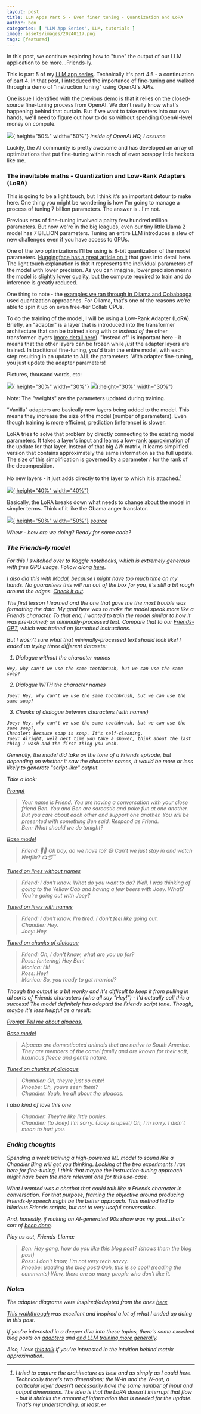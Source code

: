 ```yaml
---
layout: post
title: LLM Apps Part 5 - Even finer tuning - Quantization and LoRA
author: ben
categories: [ "LLM App Series", LLM, tutorials ]
image: assets/images/20240117.png
tags: [featured]
---
```


In this post, we continue exploring how to "tune" the output of our LLM application to be more...Friends-ly.

This is part 5 of my [LLM app series]({{site.url}}/categories.html#llm-app-series).  Technically it's part 4.5 - a continuation of [part 4]({{site.url}}/friend_ft_4).  In that post, I introduced the importance of fine-tuning and walked through a demo of "instruction tuning" using OpenAI's APIs.

One issue I identified with the previous demo is that it relies on the closed-source fine-tuning process from OpenAI.  We don't really know what's happening behind that curtain.  But if we want to take matters into our own hands, we'll need to figure out how to do so without spending OpenAI-level money on compute.

![]({{site.url}}/assets/friend/5_money.webp){:height="50%" width="50%"}
<em>inside of OpenAI HQ, I assume</em>

Luckily, the AI community is pretty awesome and has developed an array of optimizations that put fine-tuning within reach of even scrappy little hackers like me.

### The inevitable maths - Quantization and Low-Rank Adapters (LoRA)
This is going to be a light touch, but I think it's an important detour to make here.  One thing you might be wondering is how I'm going to manage a process of tuning 7 billion parameters.  The answer is...I'm not.  

Previous eras of fine-tuning involved a paltry few hundred million parameters.  But now we're in the big leagues, even our tiny little Llama 2 model has 7 BILLION parameters.  Tuning an entire LLM introduces a slew of new challenges even if you have access to GPUs.

One of the two optimizations I'll be using is 8-bit quantization of the model parameters.  [Huggingface has a great article on it](https://huggingface.co/docs/optimum/concept_guides/quantization) that goes into detail here.  The light touch explanation is that it represents the individual parameters of the model with lower precision.  As you can imagine, lower precision means the model is [slightly lower quality](https://oobabooga.github.io/blog/posts/perplexities/), but the compute required to train and do inference is greatly reduced.

One thing to note - the [examples we ran through in Ollama and Oobabooga]({{site.url}}/friend_abstract_2) used quantization approaches.  For Ollama, that's one of the reasons we're able to spin it up on even free-tier Collab CPUs.

To do the training of the model, I will be using a Low-Rank Adapter (LoRA).  Briefly, an "adapter" is a layer that is introduced into the transformer architecture that can be trained along with or _instead of_ the other transformer layers ([more detail here](https://arxiv.org/abs/1902.00751)).  "Instead of" is important here - it means that the other layers can be frozen while _just_ the adapter layers are trained.  In traditional fine-tuning, you'd train the entire model, with each step resulting in an update to ALL the parameters.  With adapter fine-tuning, you just update the adapter parameters!

Pictures, thousand words, etc:

[![]({{site.url}}/assets/friend/5_trad_ft.png){:height="30%" width="30%"}]({{site.url}}/assets/friend/5_trad_ft.png)
[![]({{site.url}}/assets/friend/5_adapt_ft.png){:height="30%" width="30%"}]({{site.url}}/assets/friend/5_adapt_ft.png)

Note: The "weights" are the parameters updated during training.

 "Vanilla" adapters are basically new layers being added to the model.  This means they increase the size of the model (number of parameters).  Even though training is more efficient, prediction (inference) is slower.  
 
 LoRA tries to solve that problem by directly connecting to the existing model parameters.  It takes a layer's input and learns a [low-rank approximation](https://en.wikipedia.org/wiki/Low-rank_approximation) of the update for that layer.  Instead of that big _&#916;W_ matrix, it learns simplified version that contains approximately the same information as the full update.  The size of this simplification is governed by a parameter _r_ for the rank of the decomposition.
 
 No new layers - it just adds directly to the layer to which it is attached.[^1]

[![]({{site.url}}/assets/friend/5_lora_ft.png){:height="40%" width="40%"}]({{site.url}}/assets/friend/5_lora_ft.png)

Basically, the LoRA breaks down what needs to change about the model in simpler terms.  Think of it like the Obama anger translator.  

[![]({{site.url}}/assets/friend/5_anger.png){:height="50%" width="50%"}]({{site.url}}/assets/friend/5_anger.png) 
<em>[source](https://dcist.com/story/15/04/26/videos-president-obama-brings-luthe/)<em>

Whew - how are we doing? Ready for some code? 

### The Friends-ly model

For this I switched over to Kaggle notebooks, which is extremely generous with free GPU usage.  Follow along [here](https://www.kaggle.com/code/bpoben/friends-ly-training).  

I also did this with [Modal](https://modal.com/), because I might have too much time on my hands.  No guarantees this will run out of the box for you, it's still a bit rough around the edges.  [Check it out](https://github.com/bpben/ben_friend/tree/main/modal_experiment).

The first lesson I learned and the one that gave me the most trouble was formatting the data.  My goal here was to make the model speak more like a Friends character.  To that end, I wanted to train the model similar to how it was pre-trained; on minimally-processed text.  Compare that to our [Friends-GPT]({{site.url}}/friend_ft_4), which was trained on formatted instructions.

But I wasn't sure what that minimally-processed text should look like! I ended up trying three different datasets:

1. Dialogue without the character names
```
Hey, why can't we use the same toothbrush, but we can use the same soap?
```

2. Dialogue WITH the character names
```
Joey: Hey, why can't we use the same toothbrush, but we can use the same soap?
```

3. Chunks of dialogue between characters (with names)
```
Joey: Hey, why can't we use the same toothbrush, but we can use the same soap?,
Chandler: Because soap is soap. It's self-cleaning.  
Joey: Alright, well next time you take a shower, think about the last thing I wash and the first thing you wash.
```

Generally, the model did take on the tone of a Friends episode, but depending on whether it saw the character names, it would be more or less likely to generate "script-like" output.

Take a look:

<ins>Prompt<ins>
> Your name is Friend.  You are having a conversation with your close friend Ben. You and Ben are sarcastic and poke fun at one another. But you care about each other and support one another. You will be presented with something Ben said. Respond as Friend.  
Ben: What should we do tonight?  

<ins>Base model<ins>
> Friend:  🤔😓 Oh boy, do we have to? 😅 Can't we just stay in and watch Netflix? 📺😴

<ins>Tuned on lines without names<ins>
> Friend:  I don't know. What do you want to do? Well, I was thinking of going to the Yellow Cab and having a few beers with Joey. What? You're going out with Joey? 

<ins>Tuned on lines with names<ins>
> Friend: I don't know.  I'm tired.  I don't feel like going out.  
Chandler: Hey.  
Joey: Hey.  

<ins>Tuned on chunks of dialogue<ins>
> Friend:   Oh, I don't know, what are you up for?  
Ross: (entering) Hey Ben!  
Monica: Hi!  
Ross: Hey!  
Monica: So, you ready to get married?

Though the output is a bit wonky and it's difficult to keep it from pulling in all sorts of Friends characters (who all say "Hey!") - I'd actually call this a success! The model definitely has adopted the Friends script tone.  Though, maybe it's less helpful as a result:

<ins>Prompt<ins>
Tell me about alpacas. 

<ins>Base model<ins>
> Alpacas are domesticated animals that are native to South America. They are members of the camel family and are known for their soft, luxurious fleece and gentle 
nature.

<ins>Tuned on chunks of dialogue<ins>

> Chandler: Oh, theyre just so cute!  
Phoebe: Oh, youve seen them?  
Chandler: Yeah, Im all about the alpacas.  

I also kind of love this one

> Chandler: They're like little ponies.  
Chandler: (to Joey) I'm sorry. (Joey is upset) Oh, I'm sorry. I didn't mean to hurt you.  

### Ending thoughts

Spending a week training a high-powered ML model to sound like a Chandler Bing will get you thinking.  Looking at the two experiments I ran here for fine-tuning, I think that maybe the instruction-tuning approach might have been the more relevant one for this use-case.

What I wanted was a chatbot that could talk like a Friends character in conversation.  For that purpose, framing the objective around producing Friends-ly speech might be the better approach.  This method led to hilarious Friends scripts, but not to very useful conversation.

And, honestly, if making an AI-generated 90s show was my goal...that's sort of [been done](https://en.wikipedia.org/wiki/Nothing,_Forever).

Play us out, Friends-Llama:
> Ben: Hey gang, how do you like this blog post? (shows them the blog post)  
Ross: I don't know, I'm not very tech savvy.  
Phoebe: (reading the blog post) Ooh, this is so cool! (reading the comments) Wow, there are so many people who don't like it.  


### Notes
The adapter diagrams were inspired/adapted from the ones [here](https://lightning.ai/pages/community/article/lora-llm/) 

[This walkthrough](https://www.izzy.co/blogs/robo-boys.html) was excellent and inspired a lot of what I ended up doing in this post.

If you're interested in a deeper dive into these topics, there's some excellent blog posts on [adapters](https://towardsdatascience.com/dive-into-lora-adapters-38f4da488ede) and [and LLM training more generally](https://cameronrwolfe.substack.com/i/138861994/lora-low-rank-adaptation-of-large-language-models).

Also, I love [this talk](https://www.youtube.com/watch?v=9iol3Lk6kyU) if you're interested in the intuition behind matrix approximation.

[^1]: I tried to capture the architecture as best and as simply as I could here.  Technically there's two dimensions; the W-in and the W-out, a particular layer doesn't necessarily have the same number of input and output dimensions.  The idea is that the LoRA doesn't interrupt that flow - but it shrinks the amount of information that is needed for the update.  That's my understanding, at least.